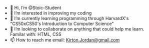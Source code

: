 - 👋 Hi, I’m @Stoic-Student
- 👀 I’m interested in improving my coding  
- 🌱 I’m currently learning programming through HarvardX's "CS50xCS50's Introduction to Computer Science"
- 💞️ I’m looking to collaborate on anything that could help me learn. Familar with: HTML, CSS
- 📫 How to reach me email: Kirton.Jordan@gmail.com

<!---
Stoic-Student/Stoic-Student is a ✨ special ✨ repository because its `README.md` (this file) appears on your GitHub profile.
You can click the Preview link to take a look at your changes.
--->
